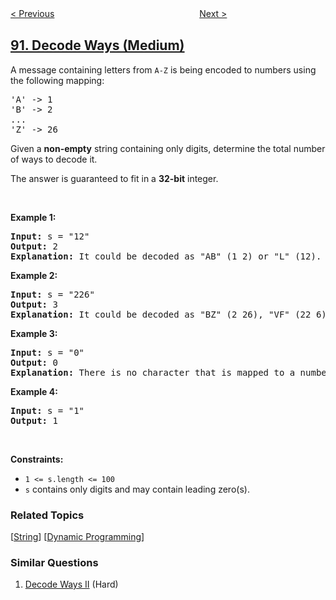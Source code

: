 <!--|This file generated by command(leetcode description); DO NOT EDIT.    |-->
<!--+----------------------------------------------------------------------+-->
<!--|@author    openset <openset.wang@gmail.com>                           |-->
<!--|@link      https://github.com/openset                                 |-->
<!--|@home      https://github.com/openset/leetcode                        |-->
<!--+----------------------------------------------------------------------+-->

[< Previous](../subsets-ii "Subsets II")
　　　　　　　　　　　　　　　　
[Next >](../reverse-linked-list-ii "Reverse Linked List II")

## [91. Decode Ways (Medium)](https://leetcode.com/problems/decode-ways "解码方法")

<p>A message containing letters from <code>A-Z</code> is being encoded to numbers using the following mapping:</p>

<pre>
&#39;A&#39; -&gt; 1
&#39;B&#39; -&gt; 2
...
&#39;Z&#39; -&gt; 26
</pre>

<p>Given a <strong>non-empty</strong> string containing only digits, determine the total number of ways to decode it.</p>

<p>The answer is guaranteed to fit in a <strong>32-bit</strong> integer.</p>

<p>&nbsp;</p>
<p><strong>Example 1:</strong></p>

<pre>
<strong>Input:</strong> s = &quot;12&quot;
<strong>Output:</strong> 2
<strong>Explanation:</strong> It could be decoded as &quot;AB&quot; (1 2) or &quot;L&quot; (12).
</pre>

<p><strong>Example 2:</strong></p>

<pre>
<strong>Input:</strong> s = &quot;226&quot;
<strong>Output:</strong> 3
<strong>Explanation:</strong> It could be decoded as &quot;BZ&quot; (2 26), &quot;VF&quot; (22 6), or &quot;BBF&quot; (2 2 6).
</pre>

<p><strong>Example 3:</strong></p>

<pre>
<strong>Input:</strong> s = &quot;0&quot;
<strong>Output:</strong> 0
<strong>Explanation:</strong> There is no character that is mapped to a number starting with &#39;0&#39;. We cannot ignore a zero when we face it while decoding. So, each &#39;0&#39; should be part of &quot;10&quot; --&gt; &#39;J&#39; or &quot;20&quot; --&gt; &#39;T&#39;.
</pre>

<p><strong>Example 4:</strong></p>

<pre>
<strong>Input:</strong> s = &quot;1&quot;
<strong>Output:</strong> 1
</pre>

<p>&nbsp;</p>
<p><strong>Constraints:</strong></p>

<ul>
	<li><code>1 &lt;= s.length &lt;= 100</code></li>
	<li><code>s</code> contains only digits and may contain leading zero(s).</li>
</ul>

### Related Topics
  [[String](../../tag/string/README.md)]
  [[Dynamic Programming](../../tag/dynamic-programming/README.md)]

### Similar Questions
  1. [Decode Ways II](../decode-ways-ii) (Hard)
